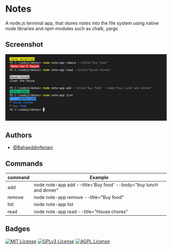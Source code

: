 
# Notes

A node.js terminal app, that stores notes into the file system using native node libraries and 
npm modules such as chalk, yargs

## Screenshot
![image](/Screenshot.png?raw=true)

## Authors

- [@Bahaeddinferiani](https://www.github.com/https://github.com/Bahaeddinferiani)

## Commands

| command             | Example                                                           |
| ----------------- | ------------------------------------------------------------------ |
| add | node note-app add --title='Buy food' --body="buy lunch and dinner" |
| remove | node note-app remove --title="Buy food" |
| list | node note-app list |
| read |node note-app read --title="House chores" |


## Badges


[![MIT License](https://img.shields.io/badge/License-MIT-green.svg)](https://choosealicense.com/licenses/mit/)
[![GPLv3 License](https://img.shields.io/badge/License-GPL%20v3-yellow.svg)](https://opensource.org/licenses/)
[![AGPL License](https://img.shields.io/badge/license-AGPL-blue.svg)](http://www.gnu.org/licenses/agpl-3.0)

